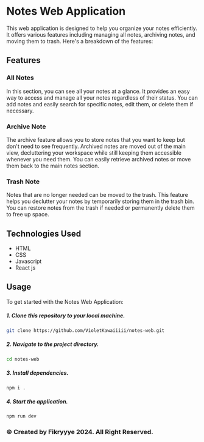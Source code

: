 # Notes Web Application
This web application is designed to help you organize your notes efficiently. It offers various features including managing all notes, archiving notes, and moving them to trash. Here's a breakdown of the features:

## Features

### All Notes
In this section, you can see all your notes at a glance. It provides an easy way to access and manage all your notes regardless of their status. You can add notes and easily search for specific notes, edit them, or delete them if necessary.

### Archive Note
The archive feature allows you to store notes that you want to keep but don't need to see frequently. Archived notes are moved out of the main view, decluttering your workspace while still keeping them accessible whenever you need them. You can easily retrieve archived notes or move them back to the main notes section.

### Trash Note
Notes that are no longer needed can be moved to the trash. This feature helps you declutter your notes by temporarily storing them in the trash bin. You can restore notes from the trash if needed or permanently delete them to free up space.

## Technologies Used
- HTML
- CSS
- Javascript
- React js

## Usage

To get started with the Notes Web Application:

##### 1. Clone this repository to your local machine.
```bash
git clone https://github.com/VioletKawaiiiii/notes-web.git
```

##### 2. Navigate to the project directory.
```bash 
cd notes-web
```

##### 3. Install dependencies.
```bash
npm i .
```

##### 4. Start the application.
```bash
npm run dev
```

### © Created by Fikryyye 2024. All Right Reserved.
















